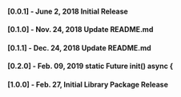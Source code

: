#### [0.0.1] - June ‎2, ‎2018 Initial Release
#### [0.1.0] - Nov. ‎24, ‎2018 Update README.md 
#### [0.1.1] - Dec. ‎24, ‎2018 Update README.md 
#### [0.2.0] - Feb. ‎09, ‎2019 static Future<SharedPreferences> init() async {
#### [1.0.0] - Feb. ‎27, ‎Initial Library Package Release



